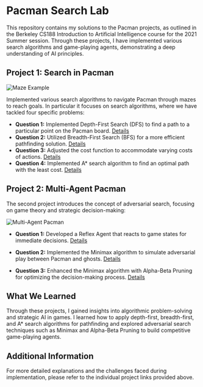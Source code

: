 # Pacman Search Lab

This repository contains my solutions to the Pacman projects, as outlined in the Berkeley CS188 Introduction to Artificial Intelligence course for the 2021 Summer session. Through these projects, I have implemented various search algorithms and game-playing agents, demonstrating a deep understanding of AI principles.

## Project 1: Search in Pacman
![Maze Example](https://inst.eecs.berkeley.edu/~cs188/sp20/assets/images/maze.png)

Implemented various search algorithms to navigate Pacman through mazes to reach goals. In particular it focuses on search algorithms, where we have tackled four specific problems:
- **Question 1:** Implemented Depth-First Search (DFS) to find a path to a particular point on the Pacman board. [Details](https://inst.eecs.berkeley.edu/~cs188/su21/project1/#question-1-3-points-finding-a-fixed-food-dot-using-depth-first-search)
- **Question 2:** Utilized Breadth-First Search (BFS) for a more efficient pathfinding solution. [Details](https://inst.eecs.berkeley.edu/~cs188/su21/project1/#question-2-3-points-breadth-first-search)
- **Question 3:** Adjusted the cost function to accommodate varying costs of actions. [Details](https://inst.eecs.berkeley.edu/~cs188/su21/project1/#question-3-3-points-varying-the-cost-function)
- **Question 4:** Implemented A* search algorithm to find an optimal path with the least cost. [Details](https://inst.eecs.berkeley.edu/~cs188/su21/project1/#question-4-3-points-a-search)


## Project 2: Multi-Agent Pacman

The second project introduces the concept of adversarial search, focusing on game theory and strategic decision-making:

![Multi-Agent Pacman](https://inst.eecs.berkeley.edu/~cs188/sp20/assets/images/pacman_multi_agent.png)

- **Question 1:** Developed a Reflex Agent that reacts to game states for immediate decisions. [Details](https://inst.eecs.berkeley.edu/~cs188/su21/project2/#question-1-4-points-reflex-agent)

- **Question 2:** Implemented the Minimax algorithm to simulate adversarial play between Pacman and ghosts. [Details](https://inst.eecs.berkeley.edu/~cs188/su21/project2/#question-2-5-points-minimax)

- **Question 3:** Enhanced the Minimax algorithm with Alpha-Beta Pruning for optimizing the decision-making process. [Details](https://inst.eecs.berkeley.edu/~cs188/su21/project2/#question-3-5-points-alpha-beta-pruning)

## What We Learned

Through these projects, I gained insights into algorithmic problem-solving and strategic AI in games. I learned how to apply depth-first, breadth-first, and A* search algorithms for pathfinding and explored adversarial search techniques such as Minimax and Alpha-Beta Pruning to build competitive game-playing agents.

## Additional Information

For more detailed explanations and the challenges faced during implementation, please refer to the individual project links provided above.
